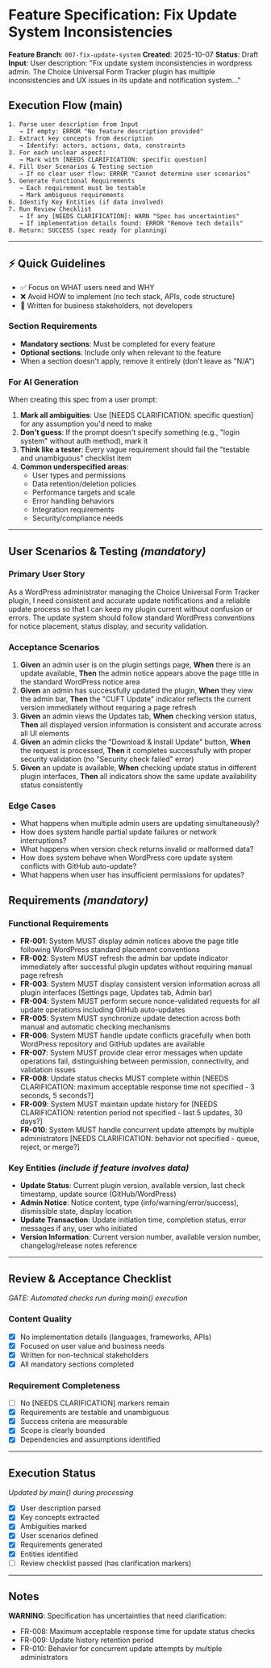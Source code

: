 # Feature Specification: Fix Update System Inconsistencies

**Feature Branch**: `007-fix-update-system`
**Created**: 2025-10-07
**Status**: Draft
**Input**: User description: "Fix update system inconsistencies in wordpress admin. The Choice Universal Form Tracker plugin has multiple inconsistencies and UX issues in its update and notification system..."

## Execution Flow (main)
```
1. Parse user description from Input
   → If empty: ERROR "No feature description provided"
2. Extract key concepts from description
   → Identify: actors, actions, data, constraints
3. For each unclear aspect:
   → Mark with [NEEDS CLARIFICATION: specific question]
4. Fill User Scenarios & Testing section
   → If no clear user flow: ERROR "Cannot determine user scenarios"
5. Generate Functional Requirements
   → Each requirement must be testable
   → Mark ambiguous requirements
6. Identify Key Entities (if data involved)
7. Run Review Checklist
   → If any [NEEDS CLARIFICATION]: WARN "Spec has uncertainties"
   → If implementation details found: ERROR "Remove tech details"
8. Return: SUCCESS (spec ready for planning)
```

---

## ⚡ Quick Guidelines
- ✅ Focus on WHAT users need and WHY
- ❌ Avoid HOW to implement (no tech stack, APIs, code structure)
- 👥 Written for business stakeholders, not developers

### Section Requirements
- **Mandatory sections**: Must be completed for every feature
- **Optional sections**: Include only when relevant to the feature
- When a section doesn't apply, remove it entirely (don't leave as "N/A")

### For AI Generation
When creating this spec from a user prompt:
1. **Mark all ambiguities**: Use [NEEDS CLARIFICATION: specific question] for any assumption you'd need to make
2. **Don't guess**: If the prompt doesn't specify something (e.g., "login system" without auth method), mark it
3. **Think like a tester**: Every vague requirement should fail the "testable and unambiguous" checklist item
4. **Common underspecified areas**:
   - User types and permissions
   - Data retention/deletion policies
   - Performance targets and scale
   - Error handling behaviors
   - Integration requirements
   - Security/compliance needs

---

## User Scenarios & Testing *(mandatory)*

### Primary User Story
As a WordPress administrator managing the Choice Universal Form Tracker plugin, I need consistent and accurate update notifications and a reliable update process so that I can keep my plugin current without confusion or errors. The update system should follow standard WordPress conventions for notice placement, status display, and security validation.

### Acceptance Scenarios
1. **Given** an admin user is on the plugin settings page, **When** there is an update available, **Then** the admin notice appears above the page title in the standard WordPress notice area
2. **Given** an admin has successfully updated the plugin, **When** they view the admin bar, **Then** the "CUFT Update" indicator reflects the current version immediately without requiring a page refresh
3. **Given** an admin views the Updates tab, **When** checking version status, **Then** all displayed version information is consistent and accurate across all UI elements
4. **Given** an admin clicks the "Download & Install Update" button, **When** the request is processed, **Then** it completes successfully with proper security validation (no "Security check failed" error)
5. **Given** an update is available, **When** checking update status in different plugin interfaces, **Then** all indicators show the same update availability status consistently

### Edge Cases
- What happens when multiple admin users are updating simultaneously?
- How does system handle partial update failures or network interruptions?
- What happens when version check returns invalid or malformed data?
- How does system behave when WordPress core update system conflicts with GitHub auto-update?
- What happens when user has insufficient permissions for updates?

## Requirements *(mandatory)*

### Functional Requirements
- **FR-001**: System MUST display admin notices above the page title following WordPress standard placement conventions
- **FR-002**: System MUST refresh the admin bar update indicator immediately after successful plugin updates without requiring manual page refresh
- **FR-003**: System MUST display consistent version information across all plugin interfaces (Settings page, Updates tab, Admin bar)
- **FR-004**: System MUST perform secure nonce-validated requests for all update operations including GitHub auto-updates
- **FR-005**: System MUST synchronize update detection across both manual and automatic checking mechanisms
- **FR-006**: System MUST handle update conflicts gracefully when both WordPress repository and GitHub updates are available
- **FR-007**: System MUST provide clear error messages when update operations fail, distinguishing between permission, connectivity, and validation issues
- **FR-008**: Update status checks MUST complete within [NEEDS CLARIFICATION: maximum acceptable response time not specified - 3 seconds, 5 seconds?]
- **FR-009**: System MUST maintain update history for [NEEDS CLARIFICATION: retention period not specified - last 5 updates, 30 days?]
- **FR-010**: System MUST handle concurrent update attempts by multiple administrators [NEEDS CLARIFICATION: behavior not specified - queue, reject, or merge?]

### Key Entities *(include if feature involves data)*
- **Update Status**: Current plugin version, available version, last check timestamp, update source (GitHub/WordPress)
- **Admin Notice**: Notice content, type (info/warning/error/success), dismissible state, display location
- **Update Transaction**: Update initiation time, completion status, error messages if any, user who initiated
- **Version Information**: Current version number, available version number, changelog/release notes reference

---

## Review & Acceptance Checklist
*GATE: Automated checks run during main() execution*

### Content Quality
- [x] No implementation details (languages, frameworks, APIs)
- [x] Focused on user value and business needs
- [x] Written for non-technical stakeholders
- [x] All mandatory sections completed

### Requirement Completeness
- [ ] No [NEEDS CLARIFICATION] markers remain
- [x] Requirements are testable and unambiguous
- [x] Success criteria are measurable
- [x] Scope is clearly bounded
- [x] Dependencies and assumptions identified

---

## Execution Status
*Updated by main() during processing*

- [x] User description parsed
- [x] Key concepts extracted
- [x] Ambiguities marked
- [x] User scenarios defined
- [x] Requirements generated
- [x] Entities identified
- [ ] Review checklist passed (has clarification markers)

---

## Notes
**WARNING**: Specification has uncertainties that need clarification:
- FR-008: Maximum acceptable response time for update status checks
- FR-009: Update history retention period
- FR-010: Behavior for concurrent update attempts by multiple administrators